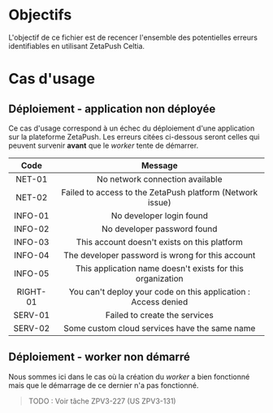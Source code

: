 # Objectifs

L'objectif de ce fichier est de recencer l'ensemble des potentielles erreurs identifiables en utilisant ZetaPush Celtia.

# Cas d'usage

##  Déploiement - application non déployée

Ce cas d'usage correspond à un échec du déploiement d'une application sur la plateforme ZetaPush. Les erreurs citées ci-dessous seront celles qui peuvent survenir **avant** que le _worker_ tente de démarrer.


| Code | Message |
|:---:|:---:|
| NET-01 | No network connection available |
| NET-02 | Failed to access to the ZetaPush platform (Network issue) |
| INFO-01 | No developer login found |
| INFO-02 | No developer password found |
| INFO-03 | This account doesn't exists on this platform |
| INFO-04 | The developer password is wrong for this account |
| INFO-05 | This application name doesn't exists for this organization |
| RIGHT-01 | You can't deploy your code on this application : Access denied |
| SERV-01 | Failed to create the services |
| SERV-02 | Some custom cloud services have the same name |


## Déploiement - worker non démarré

Nous sommes ici dans le cas où la création du _worker_ a bien fonctionné mais que le démarrage de ce dernier n'a pas fonctionné.

> TODO : Voir tâche ZPV3-227 (US ZPV3-131)


